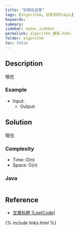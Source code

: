 ```yaml
---
title: "标题在这里"
tags: [algorithm, 还有别的tag么]
keywords:
summary:
sidebar: mydoc_sidebar
permalink: algorithm_模板.html
folder: algorithm
toc: false
---
```


## Description
哦也

### Example
* Input:
  * Output:

## Solution
哦也

### Complexity
* Time: O(n)
* Space: O(n)

### Java
```java

```

## Reference
* [文章标题 [LeetCode]](网址放在这里)

{% include links.html %}
